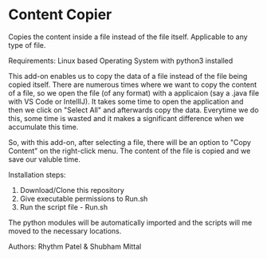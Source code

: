 # Content Copier

Copies the content inside a file instead of the file itself. Applicable to any type of file.

Requirements: Linux based Operating System with python3 installed

This add-on enables us to copy the data of a file instead of the file being copied itself. 
There are numerous times where we want to copy the content of a file, so we open the file (of any format) with a applicaion (say a .java file with VS Code or IntellIJ). It takes some time to open the application and then we click on "Select All" and afterwards copy the data. Everytime we do this, some time is wasted and it makes a significant difference when we accumulate this time.

So, with this add-on, after selecting a file, there will be an option to "Copy Content" on the right-click menu. The content of the file is copied and we save our valuble time.

Installation steps:

1) Download/Clone this repository
2) Give executable permissions to Run.sh
3) Run the script file - Run.sh

The python modules will be automatically imported and the scripts will me moved to the necessary locations.

Authors:
Rhythm Patel & Shubham Mittal
